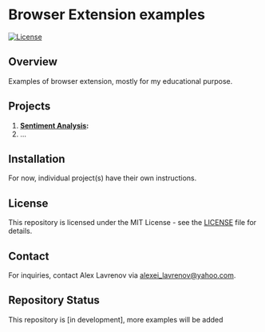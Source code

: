 # Browser Extension examples

[![License](https://img.shields.io/badge/license-MIT-blue.svg)](LICENSE)

## Overview

Examples of browser extension, mostly for my educational purpose.

## Projects

1. **[Sentiment Analysis](./sentiment-analysis-selected/README.md):**
2. ...

## Installation

For now, individual project(s) have their own instructions.

## License

This repository is licensed under the MIT License - see the [LICENSE](LICENSE) file for details.

## Contact

For inquiries, contact Alex Lavrenov via alexei_lavrenov@yahoo.com.


## Repository Status

This repository is [in development], more examples will be added

